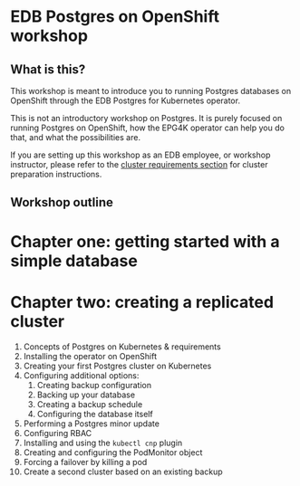 # EDB Postgres on OpenShift workshop

## What is this?

This workshop is meant to introduce you to running Postgres databases on OpenShift through the EDB Postgres for Kubernetes operator.

This is not an introductory workshop on Postgres. It is purely focused on running Postgres on OpenShift, how the EPG4K operator can help you do that, and what the possibilities are.

If you are setting up this workshop as an EDB employee, or workshop instructor, please refer to the [cluster requirements section](cluster_requirements.md) for cluster preparation instructions.

## Workshop outline

# Chapter one: getting started with a simple database
# Chapter two: creating a replicated cluster

1. Concepts of Postgres on Kubernetes & requirements
2. Installing the operator on OpenShift
3. Creating your first Postgres cluster on Kubernetes
4. Configuring additional options:  
	1. Creating backup configuration
	2. Backing up your database
	3. Creating a backup schedule
	4. Configuring the database itself
5. Performing a Postgres minor update
6. Configuring RBAC
7. Installing and using the `kubectl cnp` plugin
8. Creating and configuring the PodMonitor object
9. Forcing a failover by killing a pod
10. Create a second cluster based on an existing backup
